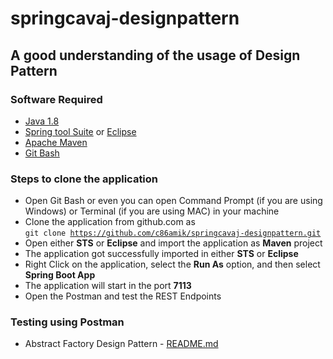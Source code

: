 # springcavaj-designpattern

## A good understanding of the usage of Design Pattern

### Software Required
* [Java 1.8](https://www.oracle.com/in/java/technologies/javase/javase8-archive-downloads.html)
* [Spring tool Suite](https://spring.io/tools) or [Eclipse](https://www.eclipse.org/downloads/packages/)
* [Apache Maven](https://maven.apache.org/download.cgi)
* [Git Bash](https://git-scm.com/downloads)

### Steps to clone the application
* Open Git Bash or even you can open Command Prompt (if you are using Windows) or Terminal (if you are using MAC) in your machine
* Clone the application from github.com as   
<code>git clone https://github.com/c86amik/springcavaj-designpattern.git</code>
* Open either <strong>STS</strong> or <strong>Eclipse</strong> and import the application as <strong>Maven</strong> project
* The application got successfully imported in either <strong>STS</strong> or <strong>Eclipse</strong>
* Right Click on the application, select the <strong>Run As</strong> option, and then select <strong>Spring Boot App</strong>
* The application will start in the port <strong>7113</strong>
* Open the Postman and test the REST Endpoints

### Testing using Postman

* Abstract Factory Design Pattern - [README.md](https://github.com/c86amik/springcavaj-designpattern/blob/main/src/main/java/com/springcavaj/designpattern/abstractfactory/README.md)